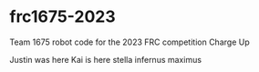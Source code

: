 # frc1675-2023
Team 1675 robot code for the 2023 FRC competition Charge Up

Justin was here
Kai is here
stella infernus maximus 
